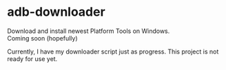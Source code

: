 # adb-downloader
Download and install newest Platform Tools on Windows.   
Coming soon (hopefully)

Currently, I have my downloader script just as progress. This project is not ready for use yet.
